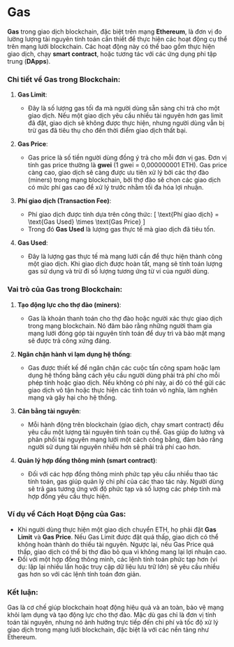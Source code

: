 # Gas

**Gas** trong giao dịch blockchain, đặc biệt trên mạng **Ethereum**, là đơn vị đo lường lượng tài nguyên tính toán cần thiết để thực hiện các hoạt động cụ thể trên mạng lưới blockchain. Các hoạt động này có thể bao gồm thực hiện giao dịch, chạy **smart contract**, hoặc tương tác với các ứng dụng phi tập trung (**DApps**).

### **Chi tiết về Gas trong Blockchain:**

1. **Gas Limit**:

   - Đây là số lượng gas tối đa mà người dùng sẵn sàng chi trả cho một giao dịch. Nếu một giao dịch yêu cầu nhiều tài nguyên hơn gas limit đã đặt, giao dịch sẽ không được thực hiện, nhưng người dùng vẫn bị trừ gas đã tiêu thụ cho đến thời điểm giao dịch thất bại.

2. **Gas Price**:

   - Gas price là số tiền người dùng đồng ý trả cho mỗi đơn vị gas. Đơn vị tính gas price thường là **gwei** (1 gwei = 0,000000001 ETH). Gas price càng cao, giao dịch sẽ càng được ưu tiên xử lý bởi các thợ đào (miners) trong mạng blockchain, bởi thợ đào sẽ chọn các giao dịch có mức phí gas cao để xử lý trước nhằm tối đa hóa lợi nhuận.

3. **Phí giao dịch (Transaction Fee)**:

   - Phí giao dịch được tính dựa trên công thức:
     \[
     \text{Phí giao dịch} = \text{Gas Used} \times \text{Gas Price}
     \]
   - Trong đó **Gas Used** là lượng gas thực tế mà giao dịch đã tiêu tốn.

4. **Gas Used**:
   - Đây là lượng gas thực tế mà mạng lưới cần để thực hiện thành công một giao dịch. Khi giao dịch được hoàn tất, mạng sẽ tính toán lượng gas sử dụng và trừ đi số lượng tương ứng từ ví của người dùng.

### **Vai trò của Gas trong Blockchain:**

1. **Tạo động lực cho thợ đào (miners)**:

   - Gas là khoản thanh toán cho thợ đào hoặc người xác thực giao dịch trong mạng blockchain. Nó đảm bảo rằng những người tham gia mạng lưới đóng góp tài nguyên tính toán để duy trì và bảo mật mạng sẽ được trả công xứng đáng.

2. **Ngăn chặn hành vi lạm dụng hệ thống**:

   - Gas được thiết kế để ngăn chặn các cuộc tấn công spam hoặc lạm dụng hệ thống bằng cách yêu cầu người dùng phải trả phí cho mỗi phép tính hoặc giao dịch. Nếu không có phí này, ai đó có thể gửi các giao dịch vô tận hoặc thực hiện các tính toán vô nghĩa, làm nghẽn mạng và gây hại cho hệ thống.

3. **Cân bằng tài nguyên**:

   - Mỗi hành động trên blockchain (giao dịch, chạy smart contract) đều yêu cầu một lượng tài nguyên tính toán cụ thể. Gas giúp đo lường và phân phối tài nguyên mạng lưới một cách công bằng, đảm bảo rằng người sử dụng tài nguyên nhiều hơn sẽ phải trả phí cao hơn.

4. **Quản lý hợp đồng thông minh (smart contract)**:
   - Đối với các hợp đồng thông minh phức tạp yêu cầu nhiều thao tác tính toán, gas giúp quản lý chi phí của các thao tác này. Người dùng sẽ trả gas tương ứng với độ phức tạp và số lượng các phép tính mà hợp đồng yêu cầu thực hiện.

### **Ví dụ về Cách Hoạt Động của Gas:**

- Khi người dùng thực hiện một giao dịch chuyển ETH, họ phải đặt **Gas Limit** và **Gas Price**. Nếu Gas Limit được đặt quá thấp, giao dịch có thể không hoàn thành do thiếu tài nguyên. Ngược lại, nếu Gas Price quá thấp, giao dịch có thể bị thợ đào bỏ qua vì không mang lại lợi nhuận cao.
- Đối với một hợp đồng thông minh, các lệnh tính toán phức tạp hơn (ví dụ: lặp lại nhiều lần hoặc truy cập dữ liệu lưu trữ lớn) sẽ yêu cầu nhiều gas hơn so với các lệnh tính toán đơn giản.

### **Kết luận:**

Gas là cơ chế giúp blockchain hoạt động hiệu quả và an toàn, bảo vệ mạng khỏi lạm dụng và tạo động lực cho thợ đào. Mặc dù gas chỉ là đơn vị tính toán tài nguyên, nhưng nó ảnh hưởng trực tiếp đến chi phí và tốc độ xử lý giao dịch trong mạng lưới blockchain, đặc biệt là với các nền tảng như Ethereum.
